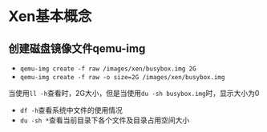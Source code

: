 # Xen基本概念


## 创建磁盘镜像文件qemu-img
- ```qemu-img create -f raw /images/xen/busybox.img 2G```
- ```qemu-img create -f raw -o size=2G /images/xen/busybox.img```

当使用```ll -h```查看时，2G大小，但是当使用```du -sh busybox.img```时，显示大小为0
- ```df -h```查看系统中文件的使用情况
- ```du -sh *```查看当前目录下各个文件及目录占用空间大小
